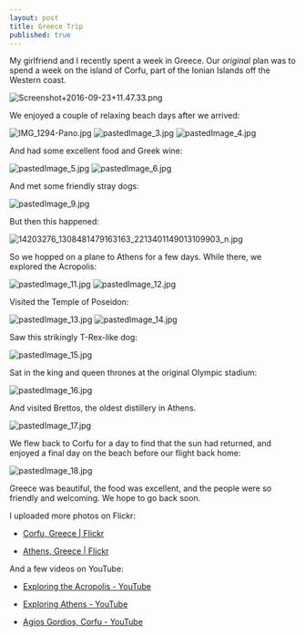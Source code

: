 ```yaml
---
layout: post
title: Greece Trip
published: true
---
```


My girlfriend and I recently spent a week in Greece. Our *original* plan was to spend a week on the island of Corfu, part of the Ionian Islands off the Western coast.

![Screenshot+2016-09-23+11.47.33.png]({{site.cdn_path}}/2016/10/14/Screenshot+2016-09-23+11.47.33.png)

We enjoyed a couple of relaxing beach days after we arrived:

![IMG_1294-Pano.jpg]({{site.baseurl}}/media/IMG_1294-Pano.jpg)
![pastedImage_3.jpg]({{site.baseurl}}/media/pastedImage_3.jpg)
![pastedImage_4.jpg]({{site.baseurl}}/media/pastedImage_4.jpg)

And had some excellent food and Greek wine:

![pastedImage_5.jpg]({{site.baseurl}}/media/pastedImage_5.jpg)
![pastedImage_6.jpg]({{site.baseurl}}/media/pastedImage_6.jpg)

And met some friendly stray dogs:

![pastedImage_9.jpg]({{site.baseurl}}/media/pastedImage_9.jpg)

But then this happened:

![14203276_1308481479163163_2213401149013109903_n.jpg]({{site.baseurl}}/media/14203276_1308481479163163_2213401149013109903_n.jpg)

So we hopped on a plane to Athens for a few days.
While there, we explored the Acropolis:

![pastedImage_11.jpg]({{site.baseurl}}/media/pastedImage_11.jpg)
![pastedImage_12.jpg]({{site.baseurl}}/media/pastedImage_12.jpg)

Visited the Temple of Poseidon:

![pastedImage_13.jpg]({{site.baseurl}}/media/pastedImage_13.jpg)
![pastedImage_14.jpg]({{site.baseurl}}/media/pastedImage_14.jpg)

Saw this strikingly T-Rex-like dog:

![pastedImage_15.jpg]({{site.baseurl}}/media/pastedImage_15.jpg)

Sat in the king and queen thrones at the original Olympic stadium:

![pastedImage_16.jpg]({{site.baseurl}}/media/pastedImage_16.jpg)

And visited Brettos, the oldest distillery in Athens.

![pastedImage_17.jpg]({{site.baseurl}}/media/pastedImage_17.jpg)

We flew back to Corfu for a day to find that the sun had returned, and enjoyed a final day on the beach before our flight back home:

![pastedImage_18.jpg]({{site.baseurl}}/media/pastedImage_18.jpg)

Greece was beautiful, the food was excellent, and the people were so friendly and welcoming. We hope to go back soon.
 
I uploaded more photos on Flickr:

* [Corfu, Greece \| Flickr](https://www.flickr.com/photos/42873456@N02/sets/72157673726910916)

* [Athens, Greece \| Flickr](https://www.flickr.com/photos/42873456@N02/sets/72157670570589673)

And a few videos on YouTube:

* [Exploring the Acropolis - YouTube](https://www.youtube.com/watch?v=2XQPdn6O-r0)

* [Exploring Athens - YouTube](https://www.youtube.com/watch?v=ihD3J6w-U9k)

* [Agios Gordios, Corfu - YouTube](https://www.youtube.com/watch?v=1ObrWxzxZ6k)
